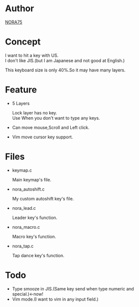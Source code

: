 # Author

[NORA75](https://github.com/nora75)

# Concept

I want to hit a key with US.  
I don't like JIS.(but I am Japanese and not good at English.)  

This keyboard size is only 40%.So it may have many layers.  

# Feature

+ 5 Layers

    Lock layer has no key.  
    Use When you don't want to type any keys.  

+ Can move mouse,Scroll and Left click.
+ Vim move cursor key support.

# Files

+ keymap.c

    Main keymap's file.  

+ nora_autoshift.c

    My custom autoshift key's file.  

+ nora_lead.c

    Leader key's function.  

+ nora_macro.c

    Macro key's function.  

+ nora_tap.c

    Tap dance key's function.  

# Todo

+ Type smooze in JIS.(Same key send when type numeric and special.)←now!
+ Vim mode.(I want to vim in any input field.)

